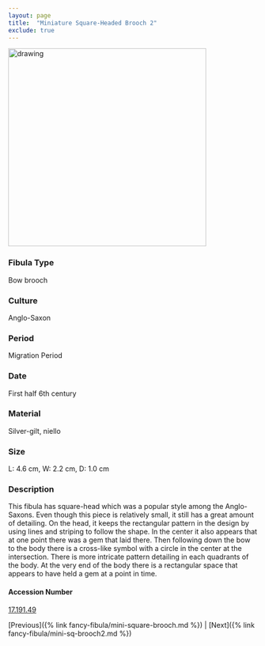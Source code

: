```yaml
---
layout: page
title:  "Miniature Square-Headed Brooch 2"
exclude: true
---
```


<p><img src="https://collectionapi.metmuseum.org/api/collection/v1/iiif/465096/921402/main-image" alt="drawing" width="400"/></p>

### Fibula Type
Bow brooch
### Culture
Anglo-Saxon
### Period
Migration Period
### Date
First half 6th century
### Material
Silver-gilt, niello
### Size
L: 4.6 cm, W: 2.2 cm, D: 1.0 cm

### Description
This fibula has square-head which was a popular style among the Anglo-Saxons. Even though this piece is relatively small, it still has a great amount of detailing. On the head, it keeps the rectangular pattern in the design by using lines and striping to follow the shape. In the center it also appears that at one point there was a gem that laid there. Then following down the bow to the body there is a cross-like symbol with a circle in the center at the intersection. There is more intricate pattern detailing in each quadrants of the body. At the very end of the body there is a rectangular space that appears to have held a gem at a point in time.

#### Accession Number
[17.191.49](https://www.metmuseum.org/art/collection/search/465096)

 [Previous]({% link fancy-fibula/mini-square-brooch.md %}) | [Next]({% link fancy-fibula/mini-sq-brooch2.md %})
